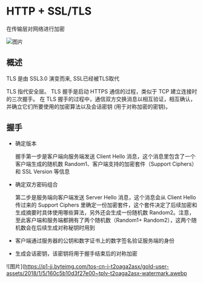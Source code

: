 # HTTP + SSL/TLS



在传输层对网络进行加密

![图片](https://p1-jj.byteimg.com/tos-cn-i-t2oaga2asx/gold-user-assets/2020/1/12/16f98d1a5094da4e~tplv-t2oaga2asx-watermark.awebp)
## 概述
TLS 是由 SSL3.0 演变而来, SSL已经被TLS取代

TLS 指代安全层。 TLS 握手是启动 HTTPS 通信的过程，类似于 TCP 建立连接时的三次握手。 在 TLS 握手的过程中，通信双方交换消息以相互验证，相互确认，并确立它们所要使用的加密算法以及会话密钥 (用于对称加密的密钥)。

## 握手

* 确定版本

  握手第一步是客户端向服务端发送 Client Hello 消息，这个消息里包含了一个客户端生成的随机数 Random1、客户端支持的加密套件（Support Ciphers）和 SSL Version 等信息
* 确定双方密码组合

  第二步是服务端向客户端发送 Server Hello 消息，这个消息会从 Client Hello 传过来的 Support Ciphers 里确定一份加密套件，这个套件决定了后续加密和生成摘要时具体使用哪些算法，另外还会生成一份随机数 Random2。注意，至此客户端和服务端都拥有了两个随机数（Random1+ Random2），这两个随机数会在后续生成对称秘钥时用到

* 客户端通过服务器的公钥和数字证书上的数字签名验证服务端的身份
  
  
* 生成会话密钥，该密钥将用于握手结束后的对称加密

![图片](https://p1-jj.byteimg.com/tos-cn-i-t2oaga2asx/gold-user-assets/2018/1/5/160c5b10d3f27e00~tplv-t2oaga2asx-watermark.awebp